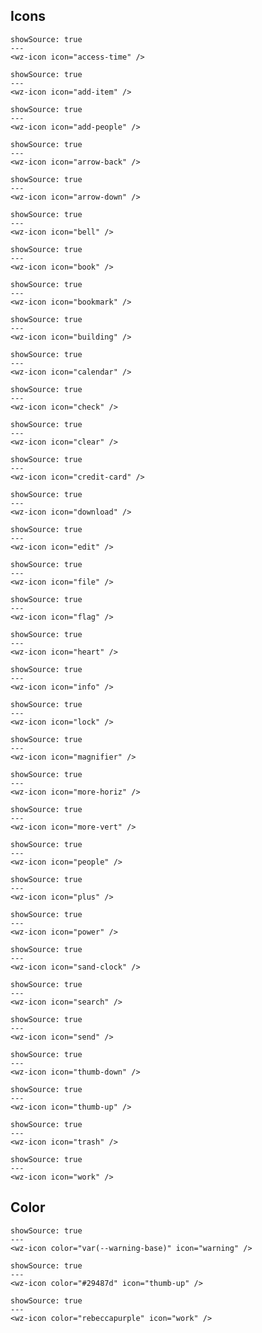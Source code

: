 ## Icons

```html|span-2
showSource: true
---
<wz-icon icon="access-time" />
```

```html|span-2
showSource: true
---
<wz-icon icon="add-item" />
```

```html|span-2
showSource: true
---
<wz-icon icon="add-people" />
```

```html|span-2
showSource: true
---
<wz-icon icon="arrow-back" />
```

```html|span-2
showSource: true
---
<wz-icon icon="arrow-down" />
```

```html|span-2
showSource: true
---
<wz-icon icon="bell" />
```

```html|span-2
showSource: true
---
<wz-icon icon="book" />
```

```html|span-2
showSource: true
---
<wz-icon icon="bookmark" />
```

```html|span-2
showSource: true
---
<wz-icon icon="building" />
```

```html|span-2
showSource: true
---
<wz-icon icon="calendar" />
```

```html|span-2
showSource: true
---
<wz-icon icon="check" />
```

```html|span-2
showSource: true
---
<wz-icon icon="clear" />
```

```html|span-2
showSource: true
---
<wz-icon icon="credit-card" />
```

```html|span-2
showSource: true
---
<wz-icon icon="download" />
```

```html|span-2
showSource: true
---
<wz-icon icon="edit" />
```

```html|span-2
showSource: true
---
<wz-icon icon="file" />
```

```html|span-2
showSource: true
---
<wz-icon icon="flag" />
```

```html|span-2
showSource: true
---
<wz-icon icon="heart" />
```

```html|span-2
showSource: true
---
<wz-icon icon="info" />
```

```html|span-2
showSource: true
---
<wz-icon icon="lock" />
```

```html|span-2
showSource: true
---
<wz-icon icon="magnifier" />
```

```html|span-2
showSource: true
---
<wz-icon icon="more-horiz" />
```

```html|span-2
showSource: true
---
<wz-icon icon="more-vert" />
```

```html|span-2
showSource: true
---
<wz-icon icon="people" />
```

```html|span-2
showSource: true
---
<wz-icon icon="plus" />
```

```html|span-2
showSource: true
---
<wz-icon icon="power" />
```

```html|span-2
showSource: true
---
<wz-icon icon="sand-clock" />
```

```html|span-2
showSource: true
---
<wz-icon icon="search" />
```

```html|span-2
showSource: true
---
<wz-icon icon="send" />
```

```html|span-2
showSource: true
---
<wz-icon icon="thumb-down" />
```

```html|span-2
showSource: true
---
<wz-icon icon="thumb-up" />
```

```html|span-2
showSource: true
---
<wz-icon icon="trash" />
```

```html|span-2
showSource: true
---
<wz-icon icon="work" />
```
## Color

```html|span-2
showSource: true
---
<wz-icon color="var(--warning-base)" icon="warning" />
```

```html|span-2
showSource: true
---
<wz-icon color="#29487d" icon="thumb-up" />
```

```html|span-2
showSource: true
---
<wz-icon color="rebeccapurple" icon="work" />
```

